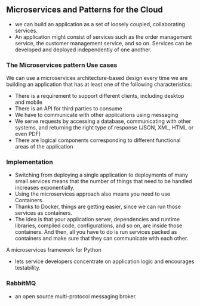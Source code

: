 ## Microservices and Patterns for the Cloud
- we can build an application as a set of loosely coupled, collaborating services.
- An application might consist of services such as the order management service, the customer management service, and so on. Services can be developed and deployed independently of one another.
### The Microservices pattern Use cases
We can use a microservices architecture-based design every time we are building an application that has at least one of the following characteristics:
- There is a requirement to support different clients, including desktop and mobile
- There is an API for third parties to consume
- We have to communicate with other applications using messaging
- We serve requests by accessing a database, communicating with other systems, and returning the right type of response (JSON, XML, HTML or even PDF)
- There are logical components corresponding to different functional areas of the application
### Implementation
- Switching from deploying a single application to deployments of many small services means that the number of things that need to be handled increases exponentially. 
- Using the microservices approach also means you need to use Containers.
- Thanks to Docker, things are getting easier, since we can run those services as containers. 
- The idea is that your application server, dependencies and runtime libraries, compiled code, configurations, and so on, are inside those containers. And then, all you have to do is run services packed as containers and make sure that they can communicate with each other.

A microservices framework for Python 
- lets service developers concentrate on application logic and encourages testability.

### RabbitMQ
- an open source multi-protocol messaging broker.